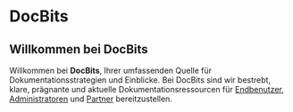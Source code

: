 # DocBits

## Willkommen bei DocBits

Willkommen bei **DocBits**, Ihrer umfassenden Quelle für Dokumentationsstrategien und Einblicke. Bei DocBits sind wir bestrebt, klare, prägnante und aktuelle Dokumentationsressourcen für [Endbenutzer](readme-1/), [Administratoren](admin-section/) und [Partner](partner-section.md) bereitzustellen.
